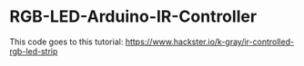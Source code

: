 # RGB-LED-Arduino-IR-Controller

This code goes to this tutorial:
https://www.hackster.io/k-gray/ir-controlled-rgb-led-strip
